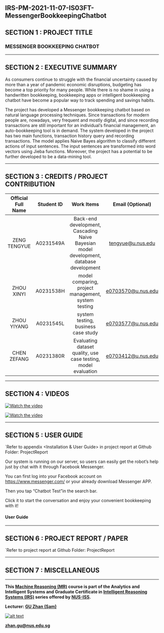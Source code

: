 ## IRS-PM-2021-11-07-IS03FT-MessengerBookkeepingChatbot

## SECTION 1 : PROJECT TITLE
### MESSENGER BOOKKEEPING CHATBOT 
------
## SECTION 2 : EXECUTIVE SUMMARY
As consumers continue to struggle with the financial uncertainty caused by more than a year of pandemic economic disruptions, budgeting has become a top priority for many people. While there is no shame in using a handwritten bookkeeping, bookkeeping apps or intelligent bookkeeping chatbot have become a popular way to track spending and savings habits.

The project has developed a Messenger bookkeeping chatbot based on natural language processing techniques. Since transactions for modern people are, nowadays, very frequent and mostly digital, and since recording transactions are still important for an individual’s financial management, an auto-bookkeeping tool is in demand. The system developed in the project has two main functions, transaction history query and recording transactions. The model applies Naive Bayes algorithm to classify different actions of input sentences. The input sentences are transformed into word vectors using Jieba functions. Moreover, the project has a potential to be further developed to be a data-mining tool.

----
## SECTION 3 : CREDITS / PROJECT CONTRIBUTION

| Official Full Name | Student ID | Work Items | Email (Optional) |
| :--: | :--: | :--: | :--: |
| ZENG TENGYUE | A0231549A | Back-end development, Cascading Naive Bayesian model development, database development | tengyue@u.nus.edu |
| ZHOU XINYI | A0231538H | model comparing, project management, system testing | e0703570@u.nus.edu |
| ZHOU YIYANG | A0231545L | system testing, business case study | e0703577@u.nus.edu |
| CHEN ZEFANG | A0231380R | Evaluating dataset quality, use case testing, model evaluation  | e0703412@u.nus.edu |

----
## SECTION 4 : VIDEOS
[![Watch the video](https://www.youtube.com/watch?v=RXM_PunUZbo/0.jpg)](https://www.youtube.com/watch?v=RXM_PunUZbo)

[![Watch the video](https://www.youtube.com/watch?v=NYM5bnKoLRQ/0.jpg)](https://www.youtube.com/watch?v=NYM5bnKoLRQ)

----
## SECTION 5 : USER GUIDE
`Refer to appendix <Installation & User Guide> in project report at Github Folder: ProjectReport

Our system is running on our server, so users can easily get the robot’s help just by chat with it through Facebook Messenger.

You can first log into your Facebook account on https://www.messenger.com/ or your already download Messenger APP.

Then you tap “Chatbot Test”in the search bar. 

Click it to start the conversation and enjoy your convenient bookkeeping with it!

#### User Guide


----
## SECTION 6 : PROJECT REPORT / PAPER
`Refer to project report at Github Folder: ProjectReport

----
## SECTION 7 : MISCELLANEOUS

----
**This [Machine Reasoning (MR)](https://www.iss.nus.edu.sg/executive-education/course/detail/machine-reasoning "Machine Reasoning") course is part of the Analytics and Intelligent Systems and Graduate Certificate in [Intelligent Reasoning Systems (IRS)](https://www.iss.nus.edu.sg/stackable-certificate-programmes/intelligent-systems "Intelligent Reasoning Systems") series offered by [NUS-ISS](https://www.iss.nus.edu.sg "Institute of Systems Science, National University of Singapore").**

**Lecturer: [GU Zhan (Sam)](https://www.iss.nus.edu.sg/about-us/staff/detail/201/GU%20Zhan "GU Zhan (Sam)")**

[![alt text](https://www.iss.nus.edu.sg/images/default-source/About-Us/7.6.1-teaching-staff/sam-website.tmb-.png "Let's check Sam' profile page")](https://www.iss.nus.edu.sg/about-us/staff/detail/201/GU%20Zhan)

**zhan.gu@nus.edu.sg**

